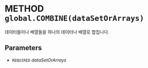 # METHOD `global.COMBINE(dataSetOrArrays)`
데이터들이나 배열들을 하나의 데이터나 배열로 합칩니다.

## Parameters
* `REQUIRED` *dataSetOrArrays*
